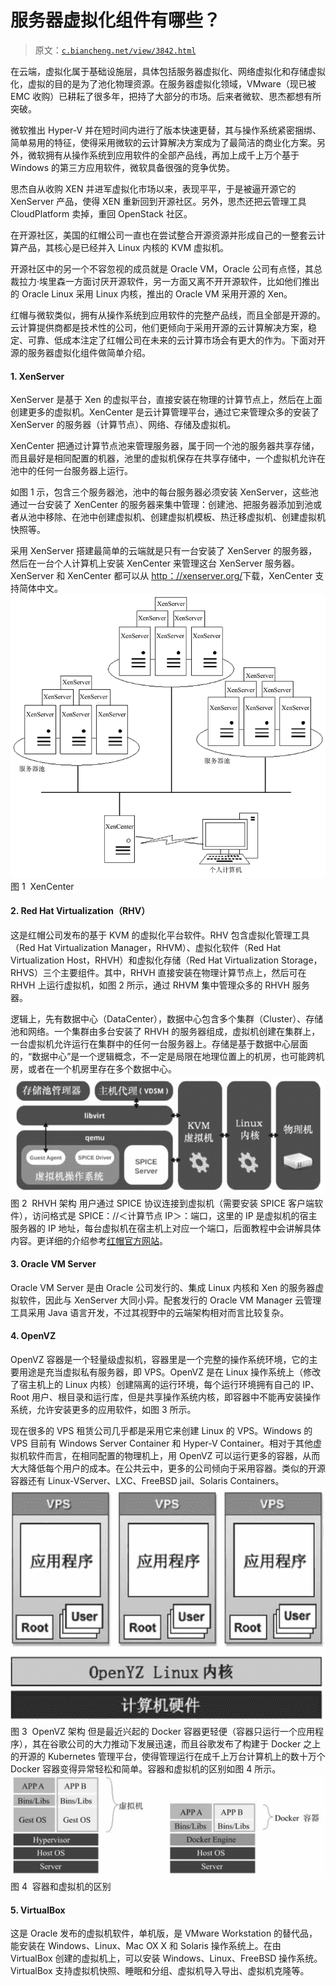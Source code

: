 # 服务器虚拟化组件有哪些？

> 原文：[`c.biancheng.net/view/3842.html`](http://c.biancheng.net/view/3842.html)

在云端，虚拟化属于基础设施层，具体包括服务器虚拟化、网络虚拟化和存储虚拟化，虚拟的目的是为了池化物理资源。在服务器虚拟化领域，VMware（现已被 EMC 收购）已耕耘了很多年，把持了大部分的市场。后来者微软、思杰都想有所突破。

微软推出 Hyper-V 并在短时间内进行了版本快速更替，其与操作系统紧密捆绑、简单易用的特征，使得采用微软的云计算解决方案成为了最简洁的商业化方案。另外，微软拥有从操作系统到应用软件的全部产品线，再加上成千上万个基于 Windows 的第三方应用软件，微软具备很强的竞争优势。

思杰自从收购 XEN 并进军虚拟化市场以来，表现平平，于是被逼开源它的 XenServer 产品，使得 XEN 重新回到开源社区。另外，思杰还把云管理工具 CloudPlatform 卖掉，重回 OpenStack 社区。

在开源社区，美国的红帽公司一直也在尝试整合开源资源并形成自己的一整套云计算产品，其核心是已经并入 Linux 内核的 KVM 虚拟机。

开源社区中的另一个不容忽视的成员就是 Oracle VM，Oracle 公司有点怪，其总裁拉力·埃里森一方面讨厌开源软件，另一方面又离不开开源软件，比如他们推出的 Oracle Linux 采用 Linux 内核，推出的 Oracle VM 采用开源的 Xen。

红帽与微软类似，拥有从操作系统到应用软件的完整产品线，而且全部是开源的。云计算提供商都是技术性的公司，他们更倾向于采用开源的云计算解决方案，稳定、可靠、低成本注定了红帽公司在未来的云计算市场会有更大的作为。下面对开源的服务器虚拟化组件做简单介绍。

#### 1\. XenServer

XenServer 是基于 Xen 的虚拟平台，直接安装在物理的计算节点上，然后在上面创建更多的虚拟机。XenCenter 是云计算管理平台，通过它来管理众多的安装了 XenServer 的服务器（计算节点）、网络、存储及虚拟机。

XenCenter 把通过计算节点池来管理服务器，属于同一个池的服务器共享存储，而且最好是相同配置的机器，池里的虚拟机保存在共享存储中，一个虚拟机允许在池中的任何一台服务器上运行。

如图 1 示，包含三个服务器池，池中的每台服务器必须安装 XenServer，这些池通过一台安装了 XenCenter 的服务器来集中管理：创建池、把服务器添加到池或者从池中移除、在池中创建虚拟机、创建虚拟机模板、热迁移虚拟机、创建虚拟机快照等。

采用 XenServer 搭建最简单的云端就是只有一台安装了 XenServer 的服务器，然后在一台个人计算机上安装 XenCenter 来管理这台 XenServer 服务器。XenServer 和 XenCenter 都可以从 [http：//xenserver.org/](http://xenserver.org/)下载，XenCenter 支持简体中文。
![XenCenter](img/10066d81ca04ecb1f71e1005fbfb85ce.png)
图 1  XenCenter

#### 2\. Red Hat Virtualization（RHV）

这是红帽公司发布的基于 KVM 的虚拟化平台软件。RHV 包含虚拟化管理工具（Red Hat Virtualization Manager，RHVM）、虚拟化软件（Red Hat Virtualization Host，RHVH）和虚拟化存储（Red Hat Virtualization Storage，RHVS）三个主要组件。其中，RHVH 直接安装在物理计算节点上，然后可在 RHVH 上运行虚拟机，如图 2 所示，通过 RHVM 集中管理众多的 RHVH 服务器。

逻辑上，先有数据中心（DataCenter），数据中心包含多个集群（Cluster）、存储池和网络。一个集群由多台安装了 RHVH 的服务器组成，虚拟机创建在集群上，一台虚拟机允许运行在集群中的任何一台服务器上。存储是基于数据中心层面的，“数据中心”是一个逻辑概念，不一定是局限在地理位置上的机房，也可能跨机房，或者在一个机房里存在多个数据中心。![RHVH 架构](img/21716fdeb920f3c5da95f04aef8bed4d.png)
图 2  RHVH 架构
用户通过 SPICE 协议连接到虚拟机（需要安装 SPICE 客户端软件），访问格式是 SPICE：//＜计算节点 IP＞：端口，这里的 IP 是虚拟机的宿主服务器的 IP 地址，每台虚拟机在宿主机上对应一个端口，后面教程中会讲解具体内容。更详细的介绍参考[红帽官方网站](https://access.redhat.com/documentation/en/)。

#### 3\. Oracle VM Server

Oracle VM Server 是由 Oracle 公司发行的、集成 Linux 内核和 Xen 的服务器虚拟软件，因此与 XenServer 大同小异。配套发行的 Oracle VM Manager 云管理工具采用 Java 语言开发，不过其视野中的云端架构相对而言比较复杂。

#### 4\. OpenVZ

OpenVZ 容器是一个轻量级虚拟机，容器里是一个完整的操作系统环境，它的主要用途是充当虚拟私有服务器，即 VPS。OpenVZ 是在 Linux 操作系统上（修改了宿主机上的 Linux 内核）创建隔离的运行环境，每个运行环境拥有自己的 IP、Root 用户、根目录和运行库，但是共享操作系统内核，即容器中不能再安装操作系统，允许安装更多的应用软件，如图 3 所示。

现在很多的 VPS 租赁公司几乎都是采用它来创建 Linux 的 VPS。Windows 的 VPS 目前有 Windows Server Container 和 Hyper-V Container。相对于其他虚拟机软件而言，在相同配置的物理机上，用 OpenVZ 可以运行更多的容器，从而大大降低每个用户的成本。在公共云中，更多的公司倾向于采用容器。类似的开源容器还有 Linux-VServer、LXC、FreeBSD jail、Solaris Containers。
![OpenVZ 架构](img/cd78d66639e35d1f28c65c4ea7156014.png)
图 3  OpenVZ 架构
但是最近兴起的 Docker 容器更轻便（容器只运行一个应用程序），其在谷歌公司的大力推动下发展迅速，而且谷歌发布了构建于 Docker 之上的开源的 Kubernetes 管理平台，使得管理运行在成千上万台计算机上的数十万个 Docker 容器变得异常轻松和简单。容器和虚拟机的区别如图 4 所示。![容器和虚拟机的区别](img/5a37b789495c76a6549e26b16cb3f184.png)
图 4  容器和虚拟机的区别

#### 5\. VirtualBox

这是 Oracle 发布的虚拟机软件，单机版，是 VMware Workstation 的替代品，能安装在 Windows、Linux、Mac OX X 和 Solaris 操作系统上。在由 VirtualBox 创建的虚拟机上，可以安装 Windows、Linux、FreeBSD 操作系统。VirtualBox 支持虚拟机快照、睡眠和分组、虚拟机导入导出、虚拟机克隆等。